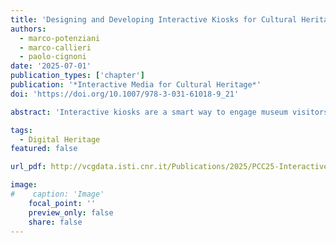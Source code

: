 ```yaml
---
title: 'Designing and Developing Interactive Kiosks for Cultural Heritage: Best Practices and Common Issues'
authors:
  - marco-potenziani
  - marco-callieri
  - paolo-cignoni
date: '2025-07-01'
publication_types: ['chapter']
publication: '*Interactive Media for Cultural Heritage*'
doi: 'https://doi.org/10.1007/978-3-031-61018-9_21'

abstract: 'Interactive kiosks are a smart way to engage museum visitors and complement their visiting experience with another layer of engagement and interaction with the artworks. Kiosks are also a perfect complement to an integrated Cultural Heritage project that applies digital technologies for the study, the documentation, and the conservation of works of art, as it might help in adding a new dimension of dissemination and public outreach to the project. The design and development of an interactive kiosk for Cultural Heritage involves very different knowledge, skills, and tools. However, it is possible to find various software components that can be used, with a reasonable effort and a sound strategy, to set up an interactive kiosk able to display complex 2D+ and 3D data and implement advanced interaction paradigms. The aim of this work is to help possible developers, by discussing some working strategies and approaches, highlighting possible tools, and analyzing past activities of kiosk development and deployment.'

tags:
  - Digital Heritage
featured: false

url_pdf: http://vcgdata.isti.cnr.it/Publications/2025/PCC25-InteractiveKiosks/Designing_and_developing_interactive_kiosks_for_Cultural_Heritage_v1.pdf

image:
#    caption: 'Image'
    focal_point: ''
    preview_only: false
    share: false
---
```


